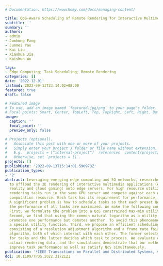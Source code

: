 ```yaml
---
# Documentation: https://wowchemy.com/docs/managing-content/

title: QoS-Aware Scheduling of Remote Rendering for Interactive Multimedia Applications in Edge Computing
subtitle: ''
summary: ''
authors:
- admin
- Junhong Fang
- Junmei Yao
- Kai Liu
- Xiaohua Jia
- Kaishun Wu

tags:
- Edge Computing; Task Scheduling; Remote Rendering
categories: []
date: '2022-12-01'
lastmod: 2022-09-13T23:14:02+08:00
featured: true
draft: false

# Featured image
# To use, add an image named `featured.jpg/png` to your page's folder.
# Focal points: Smart, Center, TopLeft, Top, TopRight, Left, Right, BottomLeft, Bottom, BottomRight.
image:
  caption: ''
  focal_point: ''
  preview_only: false

# Projects (optional).
#   Associate this post with one or more of your projects.
#   Simply enter your project's folder or file name without extension.
#   E.g. `projects = ["internal-project"]` references `content/project/deep-learning/index.md`.
#   Otherwise, set `projects = []`.
projects: []
publishDate: '2022-09-13T15:14:01.590973Z'
publication_types:
- '2'
abstract: Leveraging emerging edge computing and 5G networks, researchers proposed
  to offload the 3D rendering of interactive multimedia applications (e.g., virtual
  reality and cloud gaming) onto edge servers. For high resource utilization, multiple
  rendering tasks run in the same GPU server and compete against each other for the
  computation resource. Each task has its requirement for performance, i.e., QoS target.
  A significant problem is how to schedule tasks so that each preset QoS is met and
  the performance of all tasks are maximized. We make the following contributions.
  First, we formulate the problem into a QoS constrained max-min utility problem.
  Second, we find that using the common natural logarithm as a utility function overly
  promotes one performance but demotes another. To avoid this phenomenon, we design
  a special utility function. Third, we propose an efficient scheduling algorithm,
  consisting of a resolution adjustment algorithm and a frame rate fair scheduling
  algorithm, both of which interact with each other. The former selects resolutions
  for tasks and the latter decides which task to process. We evaluate our method with
  actual rendering data, and the simulations demonstrate that our method can effectively
  improve task performance as well as satisfy QoS simultaneously.
publication: '*IEEE Transactions on Parallel and Distributed Systems, vol. 33, no. 12, pp. 3816-3832,* (中科院大类二区, CCF A类期刊)'
doi: 10.1109/TPDS.2022.3172121
---
```


